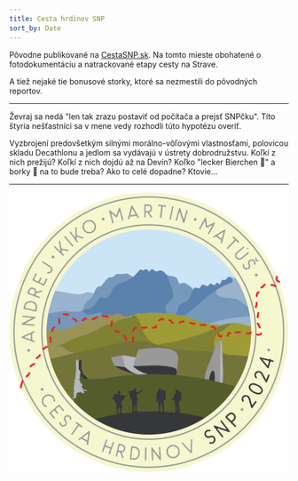 ```yaml
---
title: Cesta hrdinov SNP
sort_by: Date
---
```

Pôvodne publikované na [CestaSNP.sk](https://cestasnp.sk/na/andrej-kiko-martin-matus). Na tomto mieste obohatené o fotodokumentáciu a natrackované etapy cesty na Strave.

A tiež nejaké tie bonusové storky, ktoré sa nezmestili do pôvodných reportov.

---

Ževraj sa nedá "len tak zrazu postaviť od počítača a prejsť SNPčku". Títo štyria nešťastníci sa v mene vedy rozhodli túto hypotézu overiť.

Vyzbrojení predovšetkým silnými morálno-vôľovými vlastnosťami, polovicou skladu Decathlonu a jedlom sa vydávajú v ústrety dobrodružstvu. Koľkí z nich prežijú? Koľkí z nich dojdú až na Devín? Koľko "lecker Bierchen :beer:" a borky :evergreen_tree: na to bude treba? Ako to celé dopadne? Ktovie...

---


![Logo expedície](feature-snp-nalepka.png)
